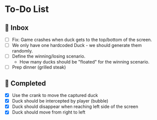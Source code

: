 # To-Do List

## 📅 Inbox
- [ ] Fix: Game crashes when duck gets to the top/bottom of the screen.
- [ ] We only have one hardcoded Duck - we should generate them randomly.
- [ ] Define the winning/losing scenario. 
  - How many ducks should be "floated" for the winning scenario.
- [ ] Prep dinner (grilled steak)

## 🌟 Completed
- [x] Use the crank to move the captured duck
- [x] Duck should be intercepted by player (bubble)
- [x] Duck should disappear when reaching left side of the screen
- [x] Duck should move from right to left
